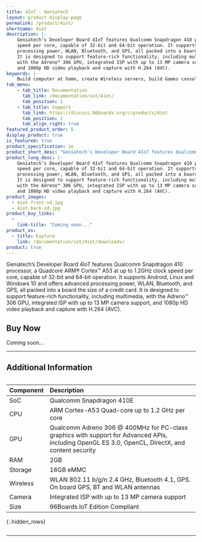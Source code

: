 ```yaml
---
title: 4IoT - Geniatech
layout: product-display-page
permalink: /product/4iot/
shortname: 4iot
description: |-
    Geniatech’s Developer Board 4IoT features Qualcomm Snapdragon 410 processor, a Quadcore ARM® Cortex™ A53 at up to 1.2GHz clock
    speed per core, capable of 32-bit and 64-bit operation. It supports Android, Linux and Windows 10 and offers advanced
    processing power, WLAN, Bluetooth, and GPS, all packed into a board the size of a credit card.
    It is designed to support feature-rich functionality, including multimedia,
    with the Adreno™ 306 GPU, integrated ISP with up to 13 MP camera support,
    and 1080p HD video playback and capture with H.264 (AVC).
keywords: |-
    Build computer at home, create Wireless servers, build Games consoles, make Music sounds products, create HD video showcases hardware, build Audio Systems from scratch, Android hardware Applications board, Raspberry Pi Scratch game demos, geniatech
tab_menu:
    - tab_title: Documentation
      tab_link: /documentation/iot/4iot/
      tab_position: 1
    - tab_title: Support
      tab_link: https://discuss.96boards.org/c/products/4iot
      tab_position: 2
      tab_align_right: true
featured_product_order: 5
display_product: true
is_featured: true
product_specification: ie
product_short_desc: "Geniatech’s Developer Board 4IoT features Qualcomm Snapdragon 410 processor, a Quadcore ARM® Cortex™ A53 at up to 1.2GHz clock speed per core, capable of 32-bit and 64-bit operation."
product_long_desc: |-
    Geniatech’s Developer Board 4IoT features Qualcomm Snapdragon 410 processor, a Quadcore ARM® Cortex™ A53 at up to 1.2GHz clock
    speed per core, capable of 32-bit and 64-bit operation. It supports Android, Linux and Windows 10 and offers advanced
    processing power, WLAN, Bluetooth, and GPS, all packed into a board the size of a credit card.
    It is designed to support feature-rich functionality, including multimedia,
    with the Adreno™ 306 GPU, integrated ISP with up to 13 MP camera support,
    and 1080p HD video playback and capture with H.264 (AVC).
product_images:
  - 4iot-front-sd.jpg
  - 4iot-back-sd.jpg
product_buy_links:
  -
    link-title: "Coming soon..."
product_os:
  - title: Explore
    link: /documentation/iot/4iot/downloads/
product: true
---
```

Geniatech’s Developer Board 4IoT features Qualcomm Snapdragon 410 processor, a Quadcore ARM® Cortex™ A53 at up to 1.2GHz clock
speed per core, capable of 32-bit and 64-bit operation. It supports Android, Linux and Windows 10 and offers advanced
processing power, WLAN, Bluetooth, and GPS, all packed into a board the size of a credit card.
It is designed to support feature-rich functionality, including multimedia,
with the Adreno™ 306 GPU, integrated ISP with up to 13 MP camera support,
and 1080p HD video playback and capture with H.264 (AVC).

## Buy Now

Coming soon...

***

## Additional Information
<div style="overflow-x:scroll;" markdown="1">

|   Component          |   Description                                                                                    |
|:---------------------|:-------------------------------------------------------------------------------------------------|
|  SoC                 | Qualcomm Snapdragon 410E                                                                         |
|  CPU                 | ARM Cortex-A53 Quad-core up to 1.2 GHz per core                                                  |
|  GPU                 | Qualcomm Adreno 306 @ 400MHz for PC-class graphics with support for Advanced APIs, including OpenGL ES 3.0, OpenCL, DirectX, and content security                                                                                   |
|  RAM                 | 2GB                                                                                              |
|  Storage             | 16GB eMMC                                                                                        |
|  Wireless            | WLAN 802.11 b/g/n 2.4 GHz, Bluetooth 4.1, GPS. On board GPS, BT and WLAN antennas                |
|  Camera              | Integrated ISP with up to 13 MP camera support                                                   |
|  Size                | 96Boards IoT Edition Compliant                                                                   |
{:.hidden_rows}

</div>

***
